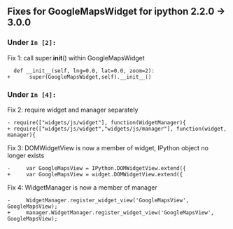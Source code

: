 ## Fixes for GoogleMapsWidget for ipython 2.2.0 -> 3.0.0

### Under ```In [2]:```

Fix 1: call super.__init__() within GoogleMapsWidget 

```
  def __init__(self, lng=0.0, lat=0.0, zoom=2):
+      super(GoogleMapsWidget,self).__init__()
```

### Under ```In [4]:```

Fix 2: require widget and manager separately 

```
- require(["widgets/js/widget"], function(WidgetManager){
+ require(["widgets/js/widget","widgets/js/manager"], function(widget, manager){
```

Fix 3: DOMWidgetView is now a member of widget, IPython object no longer exists

```
-     var GoogleMapsView = IPython.DOMWidgetView.extend({
+     var GoogleMapsView = widget.DOMWidgetView.extend({
```

Fix 4: WidgetManager is now a member of manager

```
-     WidgetManager.register_widget_view('GoogleMapsView', GoogleMapsView);
+     manager.WidgetManager.register_widget_view('GoogleMapsView', GoogleMapsView);
```
